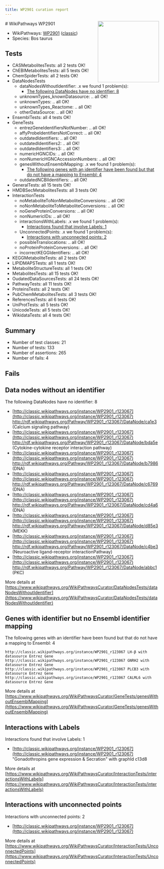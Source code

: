 ```yaml
---
title: WP2901 curation report
---
```


<img style="float: right; width: 200px" src="https://upload.wikimedia.org/wikipedia/commons/thumb/8/83/Wplogo_with_text_500.png/640px-Wplogo_with_text_500.png" />
# WikiPathways WP2901

* WikiPathways: [WP2901](https://wikipathways.org/pathways/WP2901) ([classic](https://classic.wikipathways.org/instance/WP2901))
* Species: Bos taurus
## Tests
* CASMetabolitesTests: all 2 tests OK!
* ChEBIMetabolitesTests: all 5 tests OK!
* ChemSpiderTests: all 2 tests OK!
* DataNodesTests
    * dataNodesWithoutIdentifier: .x we found 1 problem(s):
        * [The following DataNodes have no identifier: 8](#d2d32fa7)
    * unknownTypes_knownDatasource: .. all OK!
    * unknownTypes: .. all OK!
    * unknownTypes_Reactome: .. all OK!
    * otherDataSource: .. all OK!
* EnsemblTests: all 4 tests OK!
* GeneTests
    * entrezGeneIdentifiersNotNumber: .. all OK!
    * affyProbeIdentifiersNotCorrect: .. all OK!
    * outdatedIdentifiers: .. all OK!
    * outdatedIdentifiers2: .. all OK!
    * outdatedIdentifiers3: .. all OK!
    * numericHGNCIDs: .. all OK!
    * nonNumericHGNCAccessionNumbers: .. all OK!
    * genesWithoutEnsemblMapping: .x we found 1 problem(s):
        * [The following genes with an identifier have been found but that do not have a mapping to Ensembl: 4](#40286d86)
    * outdatedNCBIIdentifiers: .. all OK!
* GeneralTests: all 15 tests OK!
* HMDBSecMetabolitesTests: all 3 tests OK!
* InteractionTests
    * noMetaboliteToNonMetaboliteConversions: .. all OK!
    * noNonMetaboliteToMetaboliteConversions: .. all OK!
    * noGeneProteinConversions: .. all OK!
    * nonNumericIDs: .. all OK!
    * interactionsWithLabels: .x we found 1 problem(s):
        * [Interactions found that involve Labels: 1](#630d2678)
    * UnconnectedPoints: .x we found 1 problem(s):
        * [Interactions with unconnected points: 2](#35a61ada)
    * possibleTranslocations: .. all OK!
    * noProteinProteinConversions: .. all OK!
    * incorrectKEGGIdentifiers: .. all OK!
* KEGGMetaboliteTests: all 2 tests OK!
* LIPIDMAPSTests: all 1 tests OK!
* MetaboliteStructureTests: all 1 tests OK!
* MetabolitesTests: all 15 tests OK!
* OudatedDataSourcesTests: all 24 tests OK!
* PathwayTests: all 11 tests OK!
* ProteinsTests: all 2 tests OK!
* PubChemMetabolitesTests: all 3 tests OK!
* ReferencesTests: all 6 tests OK!
* UniProtTests: all 5 tests OK!
* UnicodeTests: all 5 tests OK!
* WikidataTests: all 4 tests OK!


## Summary

* Number of test classes: 21
* Number of tests: 133
* Number of assertions: 265
* Number of fails: 4

## Fails

<a name="d2d32fa7" />

## Data nodes without an identifier

The following DataNodes have no identifier: 8

* [http://classic.wikipathways.org/instance/WP2901_r123067](http://classic.wikipathways.org/instance/WP2901_r123067) http://rdf.wikipathways.org/Pathway/WP2901_r123067/DataNode/ca1e3 (Calcium signaling pathway)
* [http://classic.wikipathways.org/instance/WP2901_r123067](http://classic.wikipathways.org/instance/WP2901_r123067) http://rdf.wikipathways.org/Pathway/WP2901_r123067/DataNode/bda5e (Cytokine-cytokine receptor 
interaction pathway)
* [http://classic.wikipathways.org/instance/WP2901_r123067](http://classic.wikipathways.org/instance/WP2901_r123067) http://rdf.wikipathways.org/Pathway/WP2901_r123067/DataNode/b7986 (DNA)
* [http://classic.wikipathways.org/instance/WP2901_r123067](http://classic.wikipathways.org/instance/WP2901_r123067) http://rdf.wikipathways.org/Pathway/WP2901_r123067/DataNode/c6769 (DNA)
* [http://classic.wikipathways.org/instance/WP2901_r123067](http://classic.wikipathways.org/instance/WP2901_r123067) http://rdf.wikipathways.org/Pathway/WP2901_r123067/DataNode/cd4a6 (DNA)
* [http://classic.wikipathways.org/instance/WP2901_r123067](http://classic.wikipathways.org/instance/WP2901_r123067) http://rdf.wikipathways.org/Pathway/WP2901_r123067/DataNode/d85e3 (MEKK)
* [http://classic.wikipathways.org/instance/WP2901_r123067](http://classic.wikipathways.org/instance/WP2901_r123067) http://rdf.wikipathways.org/Pathway/WP2901_r123067/DataNode/c4be3 (Neuroactive ligand-receptor 
interactionPathway)
* [http://classic.wikipathways.org/instance/WP2901_r123067](http://classic.wikipathways.org/instance/WP2901_r123067) http://rdf.wikipathways.org/Pathway/WP2901_r123067/DataNode/abbc1 (PKC)


More details at [https://www.wikipathways.org/WikiPathwaysCurator/DataNodesTests/dataNodesWithoutIdentifier](https://www.wikipathways.org/WikiPathwaysCurator/DataNodesTests/dataNodesWithoutIdentifier)

<a name="40286d86" />

## Genes with identifier but no Ensembl identifier mapping

The following genes with an identifier have been found but that do not have a mapping to Ensembl: 4
```
http://classic.wikipathways.org/instance/WP2901_r123067 LH-β with datasource Entrez Gene
http://classic.wikipathways.org/instance/WP2901_r123067 GNRH2 with datasource Entrez Gene
http://classic.wikipathways.org/instance/WP2901_r123067 PLCB3 with datasource Entrez Gene
http://classic.wikipathways.org/instance/WP2901_r123067 CALML6 with datasource Entrez Gene
```

More details at [https://www.wikipathways.org/WikiPathwaysCurator/GeneTests/genesWithoutEnsemblMapping](https://www.wikipathways.org/WikiPathwaysCurator/GeneTests/genesWithoutEnsemblMapping)

<a name="630d2678" />

## Interactions with Labels

Interactions found that involve Labels: 1

* [http://classic.wikipathways.org/instance/WP2901_r123067](http://classic.wikipathways.org/instance/WP2901_r123067) "Gonadothropins gene 
expression & Secration" with graphId c13d8


More details at [https://www.wikipathways.org/WikiPathwaysCurator/InteractionTests/interactionsWithLabels](https://www.wikipathways.org/WikiPathwaysCurator/InteractionTests/interactionsWithLabels)

<a name="35a61ada" />

## Interactions with unconnected points

Interactions with unconnected points: 2

* [http://classic.wikipathways.org/instance/WP2901_r123067](http://classic.wikipathways.org/instance/WP2901_r123067)


More details at [https://www.wikipathways.org/WikiPathwaysCurator/InteractionTests/UnconnectedPoints](https://www.wikipathways.org/WikiPathwaysCurator/InteractionTests/UnconnectedPoints)

